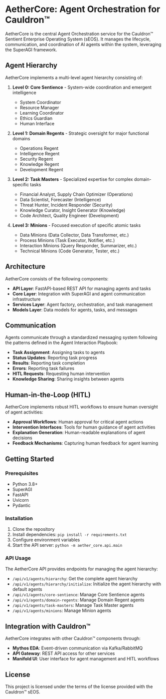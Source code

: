 # AetherCore: Agent Orchestration for Cauldron™

AetherCore is the central Agent Orchestration service for the Cauldron™ Sentient Enterprise Operating System (sEOS). It manages the lifecycle, communication, and coordination of AI agents within the system, leveraging the SuperAGI framework.

## Agent Hierarchy

AetherCore implements a multi-level agent hierarchy consisting of:

1. **Level 0: Core Sentience** - System-wide coordination and emergent intelligence
   - System Coordinator
   - Resource Manager
   - Learning Coordinator
   - Ethics Guardian
   - Human Interface

2. **Level 1: Domain Regents** - Strategic oversight for major functional domains
   - Operations Regent
   - Intelligence Regent
   - Security Regent
   - Knowledge Regent
   - Development Regent

3. **Level 2: Task Masters** - Specialized expertise for complex domain-specific tasks
   - Financial Analyst, Supply Chain Optimizer (Operations)
   - Data Scientist, Forecaster (Intelligence)
   - Threat Hunter, Incident Responder (Security)
   - Knowledge Curator, Insight Generator (Knowledge)
   - Code Architect, Quality Engineer (Development)

4. **Level 3: Minions** - Focused execution of specific atomic tasks
   - Data Minions (Data Collector, Data Transformer, etc.)
   - Process Minions (Task Executor, Notifier, etc.)
   - Interaction Minions (Query Responder, Summarizer, etc.)
   - Technical Minions (Code Generator, Tester, etc.)

## Architecture

AetherCore consists of the following components:

- **API Layer**: FastAPI-based REST API for managing agents and tasks
- **Core Layer**: Integration with SuperAGI and agent communication infrastructure
- **Services Layer**: Agent factory, orchestration, and task management
- **Models Layer**: Data models for agents, tasks, and messages

## Communication

Agents communicate through a standardized messaging system following the patterns defined in the Agent Interaction Playbook:

- **Task Assignment**: Assigning tasks to agents
- **Status Updates**: Reporting task progress
- **Results**: Reporting task completion
- **Errors**: Reporting task failures
- **HITL Requests**: Requesting human intervention
- **Knowledge Sharing**: Sharing insights between agents

## Human-in-the-Loop (HITL)

AetherCore implements robust HITL workflows to ensure human oversight of agent activities:

- **Approval Workflows**: Human approval for critical agent actions
- **Intervention Interfaces**: Tools for human guidance of agent activities
- **Explanation Generation**: Human-readable explanations of agent decisions
- **Feedback Mechanisms**: Capturing human feedback for agent learning

## Getting Started

### Prerequisites

- Python 3.8+
- SuperAGI
- FastAPI
- Uvicorn
- Pydantic

### Installation

1. Clone the repository
2. Install dependencies: `pip install -r requirements.txt`
3. Configure environment variables
4. Start the API server: `python -m aether_core.api.main`

### API Usage

The AetherCore API provides endpoints for managing the agent hierarchy:

- `/api/v1/agents/hierarchy`: Get the complete agent hierarchy
- `/api/v1/agents/hierarchy/initialize`: Initialize the agent hierarchy with default agents
- `/api/v1/agents/core-sentience`: Manage Core Sentience agents
- `/api/v1/agents/domain-regents`: Manage Domain Regent agents
- `/api/v1/agents/task-masters`: Manage Task Master agents
- `/api/v1/agents/minions`: Manage Minion agents

## Integration with Cauldron™

AetherCore integrates with other Cauldron™ components through:

- **Mythos EDA**: Event-driven communication via Kafka/RabbitMQ
- **API Gateway**: REST API access for other services
- **Manifold UI**: User interface for agent management and HITL workflows

## License

This project is licensed under the terms of the license provided with the Cauldron™ sEOS.